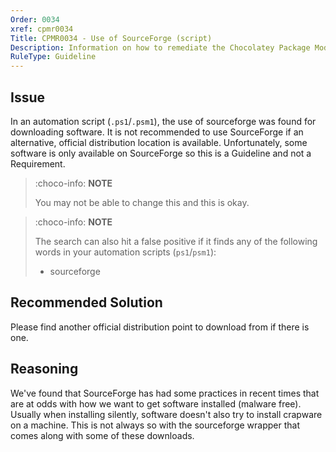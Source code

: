 ```yaml
---
Order: 0034
xref: cpmr0034
Title: CPMR0034 - Use of SourceForge (script)
Description: Information on how to remediate the Chocolatey Package Moderation Rule 0034
RuleType: Guideline
---
```


<?! Include "../../../../../shared/package-validator-rule-guideline.txt" /?>

## Issue

In an automation script (`.ps1`/`.psm1`), the use of sourceforge was found for downloading software. It is not recommended to use SourceForge if an alternative, official distribution location is available. Unfortunately, some software is only available on SourceForge so this is a Guideline and not a Requirement.

> :choco-info: **NOTE**
>
> You may not be able to change this and this is okay.

> :choco-info: **NOTE**
>
> The search can also hit a false positive if it finds any of the following words in your automation scripts (`ps1`/`psm1`):
> * sourceforge

## Recommended Solution

Please find another official distribution point to download from if there is one.

## Reasoning

We've found that SourceForge has had some practices in recent times that are at odds with how we want to get software installed (malware free). Usually when installing silently, software doesn't also try to install crapware on a machine. This is not always so with the sourceforge wrapper that comes along with some of these downloads.
